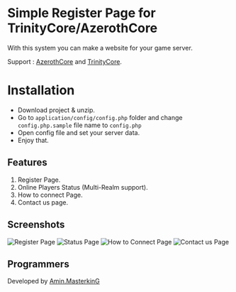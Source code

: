 ﻿# Simple Register Page for TrinityCore/AzerothCore

With this system you can make a website for your game server.

Support : [AzerothCore](http://azerothcore.org) and [TrinityCore](http://TrinityCore.org).

# Installation

 - Download project & unzip.
 - Go to `application/config/config.php` folder and change `config.php.sample` file name to `config.php`
 - Open config file and set your server data.
 - Enjoy that.

## Features

 1. Register Page.
 2. Online Players Status (Multi-Realm support).
 3. How to connect Page.
 4. Contact us page.

## Screenshots

![Register Page](https://raw.githubusercontent.com/masterking32/WoWSimpleRegistration/master/screenshots/1.jpg)
![Status Page](https://raw.githubusercontent.com/masterking32/WoWSimpleRegistration/master/screenshots/2.jpg)
![How to Connect Page](https://raw.githubusercontent.com/masterking32/WoWSimpleRegistration/master/screenshots/4.jpg)
![Contact us Page](https://raw.githubusercontent.com/masterking32/WoWSimpleRegistration/master/screenshots/5.jpg)

## Programmers

Developed by [Amin.MasterkinG](https://masterking32.com)


